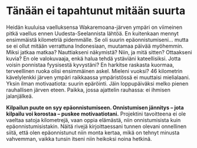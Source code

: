 # Tänään ei tapahtunut mitään suurta

Heidän kuuluisa vaelluksensa Wakaremoana-järven ympäri on viimeinen pitkä vaellus ennen Uudesta-Seelannista lähtöä. En kuitenkaan mennyt ensimmäistä kilometriä pidemmälle. Se oli suurin epäonnistumiseni... mutta se ei ollut mitään verrattuna Indonesiaan, muutamaa päivää myöhemmin. Miksi jatkaa matkaa? Nauttiakseni näkymistä? Niin, ja mitä sitten? Ottaakseni kuvia? En ole valokuvaaja, enkä halua tehdä ystäviäni kateellisiksi. Jotta voisin ponnistaa fyysisestä kyvystäni? En harkitse raskasta kuormaa, terveellinen ruoka olisi ensimmäinen askel. Mieleni vuoksi? 46 kilometrin kävelylenkki järven ympäri raikkaassa ympäristössä ei muuttaisi mielialaani. Yksin ilman motivaatiota: suurin epäröinti. Jäin loppupäiväksi melko pienen rauhallisen järven eteen. Paikka, jossa ajattelin rauhassa: ei ihmisen jalanjälkeä.

**Kilpailun puute on syy epäonnistumiseen. Onnistumisen jännitys – jota kilpailu voi korostaa – puskee motivaatiotani.** Projektini tavoitteena ei ole vaeltaa satoja kilometrejä, vaan oppia elämästä, niin onnistumisista kuin epäonnistumisistakin. Näitä rivejä kirjoittaessani tunnen olevani onnellinen siitä, että olen epäonnistunut niin monta kertaa, mikä on tehnyt minusta vahvemman, vaikka tunsin itseni niin heikoksi noina hetkinä.

